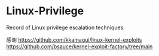 # Linux-Privilege
Record of Linux privilege escalation techniques.

感谢
https://github.com/kkamagui/linux-kernel-exploits
https://github.com/bsauce/kernel-exploit-factory/tree/main
